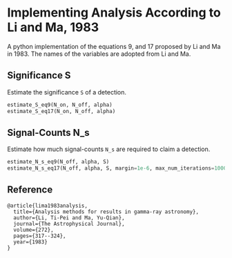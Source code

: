Implementing Analysis According to Li and Ma, 1983
==================================================

A python implementation of the equations 9, and 17 proposed by Li and Ma in 1983.
The names of the variables are adopted from Li and Ma.

Significance S
--------------
Estimate the significance ```S``` of a detection.

```python
estimate_S_eq9(N_on, N_off, alpha)
estimate_S_eq17(N_on, N_off, alpha)
```

Signal-Counts N_s
-----------------
Estimate how much signal-counts ```N_s``` are required to claim a detection.

```python
estimate_N_s_eq9(N_off, alpha, S)
estimate_N_s_eq17(N_off, alpha, S, margin=1e-6, max_num_iterations=1000, N_s_start=None)
```

Reference
---------
```
@article{lima1983analysis,
  title={Analysis methods for results in gamma-ray astronomy},
  author={Li, Ti-Pei and Ma, Yu-Qian},
  journal={The Astrophysical Journal},
  volume={272},
  pages={317--324},
  year={1983}
}
```
